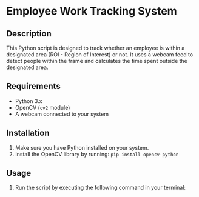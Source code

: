 # Employee Work Tracking System

## Description
This Python script is designed to track whether an employee is within a designated area (ROI - Region of Interest) or not. It uses a webcam feed to detect people within the frame and calculates the time spent outside the designated area.

## Requirements
- Python 3.x
- OpenCV (`cv2` module)
- A webcam connected to your system

## Installation
1. Make sure you have Python installed on your system.
2. Install the OpenCV library by running: `pip install opencv-python`

## Usage
1. Run the script by executing the following command in your terminal:
